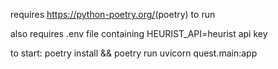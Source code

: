 requires <https://python-poetry.org/>(poetry) to run

also requires .env file containing
HEURIST_API=heurist api key

to start:
poetry install && poetry run uvicorn quest.main:app
